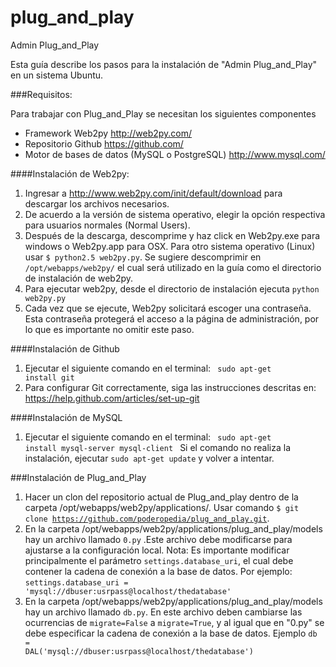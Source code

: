 plug_and_play
=============

Admin Plug_and_Play

Esta guía describe los pasos para la instalación de "Admin Plug_and_Play" en un sistema Ubuntu.

###Requisitos:

Para trabajar con Plug_and_Play se necesitan los siguientes componentes

* Framework Web2py http://web2py.com/
* Repositorio Github https://github.com/
* Motor de bases de datos (MySQL o PostgreSQL) http://www.mysql.com/
 

####Instalación de Web2py:

1. Ingresar a http://www.web2py.com/init/default/download para descargar los archivos necesarios.
2. De acuerdo a la versión de sistema operativo, elegir la opción respectiva para usuarios normales (Normal Users).
3. Después de la descarga, descomprime y haz click en Web2py.exe para windows o Web2py.app para OSX. Para otro sistema operativo (Linux) usar <code>$ python2.5 web2py.py</code>. Se sugiere descomprimir en <code>/opt/webapps/web2py/</code> el cual será utilizado en la guía como el directorio de instalación de web2py.
4. Para ejecutar web2py, desde el directorio de instalación ejecuta <code>python web2py.py</code>
4. Cada vez que se ejecute, Web2py solicitará escoger una contraseña. Esta contraseña protegerá el acceso a la página de administración, por lo que es importante no omitir este paso.

####Instalación de Github

1. Ejecutar el siguiente comando en el terminal:
<code> sudo apt-get install git </code>
2. Para configurar Git correctamente, siga las instrucciones descritas en: https://help.github.com/articles/set-up-git

####Instalación de MySQL

1. Ejecutar el siguiente comando en el terminal:
<code> sudo apt-get install mysql-server mysql-client </code>
Si el comando no realiza la instalación, ejecutar <code>sudo apt-get update</code> y volver a intentar.

###Instalación de Plug_and_Play

1. Hacer un clon del repositorio actual de Plug_and_play dentro de la carpeta /opt/webapps/web2py/applications/. Usar comando <code>$ git clone https://github.com/poderopedia/plug_and_play.git</code>.
2. En la carpeta /opt/webapps/web2py/applications/plug_and_play/models hay un archivo llamado <code>0.py</code> .Este archivo debe modificarse para ajustarse a la configuración local. Nota: Es importante modificar principalmente el parámetro <code>settings.database_uri</code>, el cual debe contener la cadena de conexión a la base de datos. Por ejemplo: <code>settings.database_uri = 'mysql://dbuser:usrpass@localhost/thedatabase'</code>
3. En la carpeta /opt/webapps/web2py/applications/plug_and_play/models hay un archivo llamado <code>db.py</code>. En este archivo deben cambiarse las ocurrencias de <code>migrate=False</code> a <code>migrate=True</code>, y al igual que en "0.py" se debe especificar la cadena de conexión a la base de datos. Ejemplo <code>db = DAL('mysql://dbuser:usrpass@localhost/thedatabase')</code>
